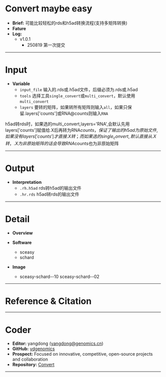 # **Convert** maybe easy
- **Brief:** 可能比较轻松的rds和h5ad转换流程(支持多矩阵转换)
- **Fature**
- **Log:** 
  - v1.0.1
    - 250819 第一次提交


---
# Input
- **Variable**
  - `input_file` 输入的.rds或.h5ad文件，后缀必须为.rds或.h5ad
  - `tools` 选择工具`single_convert`或`multi_convert`，默认使用`multi_convert`
  - `layers` 要转的矩阵，如果转所有矩阵则输入`all`，如果只保留.layers['counts']或RNA@counts则输入`RNA`

h5ad转rds时，如果选的multi_convert,layers='RNA',会默认先用layers['counts']赋值给.X后再转为RNA$counts，保证了输出的h5ad为原始文件, 如果没有layers['counts']才直接.X转；而如果选的single_convert,默认直接从.X转，.X为非原始矩阵的话会导致RNA$counts也为非原始矩阵

---
# Output
- **Interpretation**
  - `.rh.h5ad` rds转h5ad的输出文件
  - `.hr.rds` h5ad转rds的输出文件


---
# Detail
- **Overview**

- **Software**
  - sceasy
  - schard

- **Image**
  - sceasy-schard--10 sceasy-schard--02

---
# Reference & Citation
> 


---
# Coder
- **Editor:** yangdong (yangdong@genomics.cn)
- **GitHub:** [ydgenomics](https://github.com/ydgenomics)
- **Prospect:** Focused on innovative, competitive, open-source projects and collaboration
- **Repository:** [Convert]()


---
